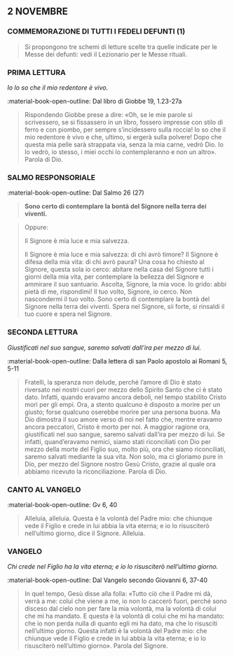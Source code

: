 ## 2 NOVEMBRE
> 
### COMMEMORAZIONE DI TUTTI I FEDELI DEFUNTI (1)
> 
> Si propongono tre schemi di letture scelte tra quelle indicate per le Messe dei defunti: vedi il Lezionario per le Messe rituali.
> 
### PRIMA LETTURA
*Io lo so che il mio redentore è vivo.*

:material-book-open-outline: Dal libro di Giobbe
19, 1.23-27a

> Rispondendo Giobbe prese a dire: «Oh, se le mie parole si scrivessero, se si fissassero in un libro, fossero impresse con stilo di ferro e con piombo, per sempre s’incidessero sulla roccia! Io so che il mio redentore è vivo e che, ultimo, si ergerà sulla polvere! Dopo che questa mia pelle sarà strappata via, senza la mia carne, vedrò Dio. Io lo vedrò, io stesso, i miei occhi lo contempleranno e non un altro». Parola di Dio.
> 
### SALMO RESPONSORIALE
:material-book-open-outline: Dal Salmo 26 (27)

>**Sono certo di contemplare la bontà del Signore nella terra dei viventi.**

> Oppure:
> 
> Il Signore è mia luce e mia salvezza.
> 
> Il Signore è mia luce e mia salvezza:
> di chi avrò timore?
> Il Signore è difesa della mia vita:
> di chi avrò paura?
> Una cosa ho chiesto al Signore,
> questa sola io cerco:
> abitare nella casa del Signore
> tutti i giorni della mia vita,
> per contemplare la bellezza del Signore
> e ammirare il suo santuario.
> Ascolta, Signore, la mia voce.
> Io grido: abbi pietà di me, rispondimi!
> Il tuo volto, Signore, io cerco.
> Non nascondermi il tuo volto.
> Sono certo di contemplare la bontà del Signore
> nella terra dei viventi.
> Spera nel Signore, sii forte,
> si rinsaldi il tuo cuore e spera nel Signore.
> 
### SECONDA LETTURA
*Giustificati nel suo sangue, saremo salvati dall’ira per mezzo di lui.*

:material-book-open-outline: Dalla lettera di san Paolo apostolo ai Romani
5, 5-11

> Fratelli, la speranza non delude, perché l’amore di Dio è stato riversato nei nostri cuori per mezzo dello Spirito Santo che ci è stato dato. Infatti, quando eravamo ancora deboli, nel tempo stabilito Cristo morì per gli empi. Ora, a stento qualcuno è disposto a morire per un giusto; forse qualcuno oserebbe morire per una persona buona. Ma Dio dimostra il suo amore verso di noi nel fatto che, mentre eravamo ancora peccatori, Cristo è morto per noi. A maggior ragione ora, giustificati nel suo sangue, saremo salvati dall’ira per mezzo di lui. Se infatti, quand’eravamo nemici, siamo stati riconciliati con Dio per mezzo della morte del Figlio suo, molto più, ora che siamo riconciliati, saremo salvati mediante la sua vita. Non solo, ma ci gloriamo pure in Dio, per mezzo del Signore nostro Gesù Cristo, grazie al quale ora abbiamo ricevuto la riconciliazione. Parola di Dio.
> 
### CANTO AL VANGELO
:material-book-open-outline: Gv 6, 40

> Alleluia, alleluia.
> Questa è la volontà del Padre mio:
> che chiunque vede il Figlio e crede in lui abbia la vita eterna;
> e io lo risusciterò nell’ultimo giorno, dice il Signore.
> Alleluia.
> 
### VANGELO
*Chi crede nel Figlio ha la vita eterna; e io lo risusciterò nell’ultimo giorno.*

:material-book-open-outline: Dal Vangelo secondo Giovanni
6, 37-40

> In quel tempo, Gesù disse alla folla: «Tutto ciò che il Padre mi dà, verrà a me: colui che viene a me, io non lo caccerò fuori, perché sono disceso dal cielo non per fare la mia volontà, ma la volontà di colui che mi ha mandato. E questa è la volontà di colui che mi ha mandato: che io non perda nulla di quanto egli mi ha dato, ma che lo risusciti nell’ultimo giorno. Questa infatti è la volontà del Padre mio: che chiunque vede il Figlio e crede in lui abbia la vita eterna; e io lo risusciterò nell’ultimo giorno». Parola del Signore.